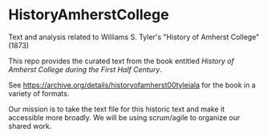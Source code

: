 # HistoryAmherstCollege
Text and analysis related to Williams S. Tyler's "History of Amherst College" (1873)

This repo provides the curated text from the book entitled *History of Amherst College during the First Half Century*.

See https://archive.org/details/historyofamherst00tyleiala for the book in a variety of formats.

Our mission is to take the text file for this historic text and make it accessible more broadly.
We will be using scrum/agile to organize our shared work.
